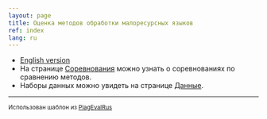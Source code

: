 ```yaml
---
layout: page
title: Оценка методов обработки малоресурсных языков
ref: index
lang: ru
---
```

* [English version](./enindex)
* На странице [Соревнования](content/shared_tasks/index_shared_tasks.html) можно узнать о соревнованиях по сравнению методов.
* Наборы данных можно увидеть на странице [Данные](content/data/index_data.html).


---
<small>Использован шаблон из [PlagEvalRus](https://plagevalrus.github.io)</small>	

